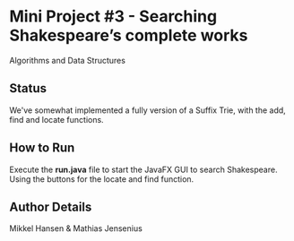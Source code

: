 # Mini Project #3 - Searching Shakespeare’s complete works

Algorithms and Data Structures



## Status
We've somewhat implemented a fully version of a Suffix Trie, with the add, find and locate functions.

## How to Run

Execute the **run.java** file to start the JavaFX GUI to search Shakespeare. Using the buttons for the locate and find function.



## Author Details
Mikkel Hansen & Mathias Jensenius